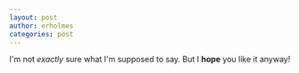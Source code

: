 ```yaml
---
layout: post
author: erholmes
categories: post
---
```


I'm not *exactly* sure what I'm supposed to say. But I **hope** you like it anyway!
